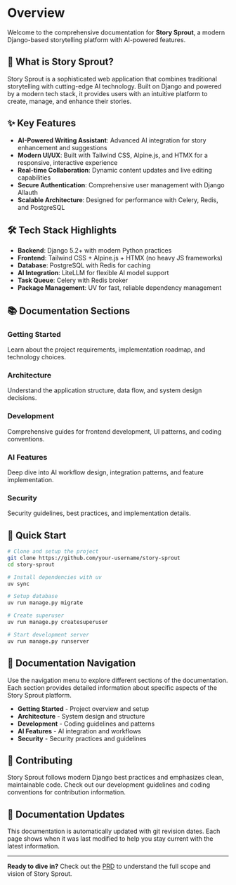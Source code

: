 # Overview

Welcome to the comprehensive documentation for **Story Sprout**, a modern Django-based storytelling platform with AI-powered features.

## 🚀 What is Story Sprout?

Story Sprout is a sophisticated web application that combines traditional storytelling with cutting-edge AI technology. Built on Django and powered by a modern tech stack, it provides users with an intuitive platform to create, manage, and enhance their stories.

## ✨ Key Features

- **AI-Powered Writing Assistant**: Advanced AI integration for story enhancement and suggestions
- **Modern UI/UX**: Built with Tailwind CSS, Alpine.js, and HTMX for a responsive, interactive experience
- **Real-time Collaboration**: Dynamic content updates and live editing capabilities
- **Secure Authentication**: Comprehensive user management with Django Allauth
- **Scalable Architecture**: Designed for performance with Celery, Redis, and PostgreSQL

## 🛠 Tech Stack Highlights

- **Backend**: Django 5.2+ with modern Python practices
- **Frontend**: Tailwind CSS + Alpine.js + HTMX (no heavy JS frameworks)
- **Database**: PostgreSQL with Redis for caching
- **AI Integration**: LiteLLM for flexible AI model support
- **Task Queue**: Celery with Redis broker
- **Package Management**: UV for fast, reliable dependency management

## 📚 Documentation Sections

### Getting Started
Learn about the project requirements, implementation roadmap, and technology choices.

### Architecture
Understand the application structure, data flow, and system design decisions.

### Development
Comprehensive guides for frontend development, UI patterns, and coding conventions.

### AI Features
Deep dive into AI workflow design, integration patterns, and feature implementation.

### Security
Security guidelines, best practices, and implementation details.

## 🔧 Quick Start

```bash
# Clone and setup the project
git clone https://github.com/your-username/story-sprout
cd story-sprout

# Install dependencies with uv
uv sync

# Setup database
uv run manage.py migrate

# Create superuser
uv run manage.py createsuperuser

# Start development server
uv run manage.py runserver
```

## 📖 Documentation Navigation

Use the navigation menu to explore different sections of the documentation. Each section provides detailed information about specific aspects of the Story Sprout platform.

- **Getting Started** - Project overview and setup
- **Architecture** - System design and structure
- **Development** - Coding guidelines and patterns
- **AI Features** - AI integration and workflows
- **Security** - Security practices and guidelines

## 🤝 Contributing

Story Sprout follows modern Django best practices and emphasizes clean, maintainable code. Check out our development guidelines and coding conventions for contribution information.

## 📝 Documentation Updates

This documentation is automatically updated with git revision dates. Each page shows when it was last modified to help you stay current with the latest information.

---

**Ready to dive in?** Check out the [PRD](prd.md) to understand the full scope and vision of Story Sprout.
